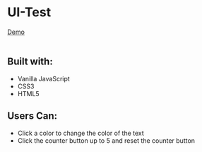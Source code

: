 <h1>UI-Test</h1>
<a href="https://bd2187.github.io/ui-test/">
  Demo
</a>
<br />
<br />

<h2>Built with:</h2>
<ul>
  <li>Vanilla JavaScript</li>
  <li>CSS3</li>
  <li>HTML5</li>
</ul>

<h2>Users Can:</h2>
<ul>
  <li>Click a color to change the color of the text</li>
  <li>Click the counter button up to 5 and reset the counter button</li>
</ul>

